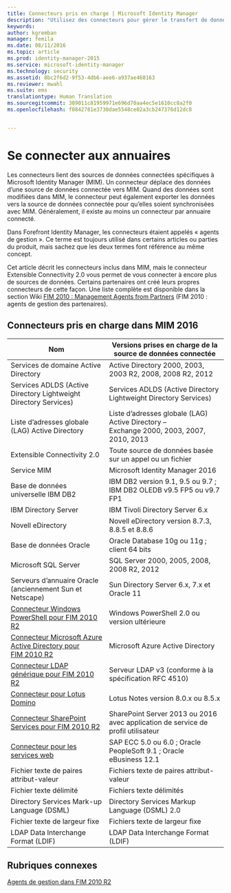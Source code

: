 ```yaml
---
title: Connecteurs pris en charge | Microsoft Identity Manager
description: "Utilisez des connecteurs pour gérer le transfert de données entre MIM et vos annuaires."
keywords: 
author: kgremban
manager: femila
ms.date: 08/11/2016
ms.topic: article
ms.prod: identity-manager-2015
ms.service: microsoft-identity-manager
ms.technology: security
ms.assetid: 8bc2f6d2-9f53-4db6-aee6-a937ae468163
ms.reviewer: mwahl
ms.suite: ems
translationtype: Human Translation
ms.sourcegitcommit: 309011c81959971e696d70aa4ec5e1610cc8a2f0
ms.openlocfilehash: f0842781e3730dae5548ce02a3cb247376d12dc8


---
```


# Se connecter aux annuaires

Les connecteurs lient des sources de données connectées spécifiques à Microsoft Identity Manager (MIM). Un connecteur déplace des données d’une source de données connectée vers MIM. Quand des données sont modifiées dans MIM, le connecteur peut également exporter les données vers la source de données connectée pour qu’elles soient synchronisées avec MIM. Généralement, il existe au moins un connecteur par annuaire connecté.

Dans Forefront Identity Manager, les connecteurs étaient appelés « agents de gestion ». Ce terme est toujours utilisé dans certains articles ou parties du produit, mais sachez que les deux termes font référence au même concept.

Cet article décrit les connecteurs inclus dans MIM, mais le connecteur Extensible Connectivity 2.0 vous permet de vous connecter à encore plus de sources de données. Certains partenaires ont créé leurs propres connecteurs de cette façon. Une liste complète est disponible dans la section Wiki [FIM 2010 : Management Agents from Partners](http://social.technet.microsoft.com/wiki/contents/articles/1589.fim-2010-management-agents-from-partners.aspx) (FIM 2010 : agents de gestion des partenaires).

## Connecteurs pris en charge dans MIM 2016

| Nom | Versions prises en charge de la source de données connectée |
| ---- | ----------------------------------------------- |
| Services de domaine Active Directory | Active Directory 2000, 2003, 2003 R2, 2008, 2008 R2, 2012 |
| Services ADLDS (Active Directory Lightweight Directory Services) | Services ADLDS (Active Directory Lightweight Directory Services) |
| Liste d’adresses globale (LAG) Active Directory | Liste d’adresses globale (LAG) Active Directory – Exchange 2000, 2003, 2007, 2010, 2013 |
| Extensible Connectivity 2.0 | Toute source de données basée sur un appel ou un fichier |
| Service MIM | Microsoft Identity Manager 2016 |
| Base de données universelle IBM DB2 | IBM DB2 version 9.1, 9.5 ou 9.7 ; IBM DB2 OLEDB v9.5 FP5 ou v9.7 FP1 |
| IBM Directory Server | IBM Tivoli Directory Server 6.x |
| Novell eDirectory | Novell eDirectory version 8.7.3, 8.8.5 et 8.8.6 |
| Base de données Oracle | Oracle Database 10g ou 11g ; client 64 bits |
| Microsoft SQL Server | SQL Server 2000, 2005, 2008, 2008 R2, 2012 |
| Serveurs d’annuaire Oracle (anciennement Sun et Netscape) | Sun Directory Server 6.x, 7.x et Oracle 11 |
| [Connecteur Windows PowerShell pour FIM 2010 R2](https://msdn.microsoft.com/en-us/library/dn640417.aspx) | Windows PowerShell 2.0 ou version ultérieure |
| [Connecteur Microsoft Azure Active Directory pour FIM 2010 R2](https://msdn.microsoft.com/en-us/library/dn511001.aspx) | Microsoft Azure Active Directory |
| [Connecteur LDAP générique pour FIM 2010 R2](https://msdn.microsoft.com/en-us/library/dn510997.aspx) | Serveur LDAP v3 (conforme à la spécification RFC 4510) |
| [Connecteur pour Lotus Domino](https://msdn.microsoft.com/en-us/library/hh859750.aspx) | Lotus Notes version 8.0.x ou 8.5.x |
| [Connecteur SharePoint Services pour FIM 2010 R2](https://msdn.microsoft.com/en-us/library/dn511003.aspx) | SharePoint Server 2013 ou 2016 avec application de service de profil utilisateur |
| [Connecteur pour les services web](https://www.microsoft.com/en-us/download/details.aspx?id=51495) | SAP ECC 5.0 ou 6.0 ; Oracle PeopleSoft 9.1 ; Oracle eBusiness 12.1 |
| Fichier texte de paires attribut-valeur | Fichiers texte de paires attribut-valeur |
| Fichier texte délimité | Fichiers texte délimités |
| Directory Services Mark-up Language (DSML) | Directory Services Markup Language (DSML) 2.0 |
| Fichier texte de largeur fixe | Fichiers texte de largeur fixe |
| LDAP Data Interchange Format (LDIF) | LDAP Data Interchange Format (LDIF) |

## Rubriques connexes

[Agents de gestion dans FIM 2010 R2](https://technet.microsoft.com/library/jj133885.aspx)



<!--HONumber=Aug16_HO2-->



